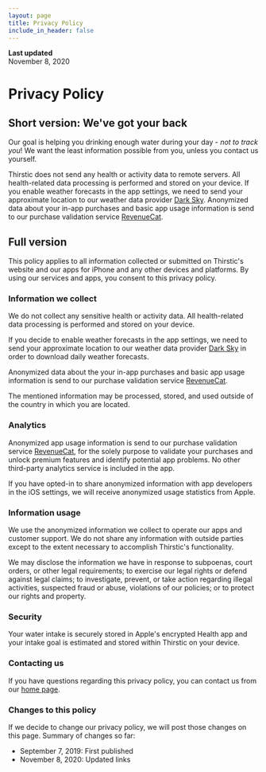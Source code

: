 ```yaml
---
layout: page
title: Privacy Policy
include_in_header: false
---
```


**Last updated**  
November 8, 2020

# Privacy Policy

## Short version: We've got your back

Our goal is helping you drinking enough water during your day - *not to track you*! We want the least information possible from you, unless you contact us yourself. 

Thirstic does not send any health or activity data to remote servers. All health-related data processing is performed and stored on your device. If you enable weather forecasts in the app settings, we need to send your approximate location to our weather data provider [Dark Sky](https://darksky.net/privacy). Anonymized data about your in-app purchases and basic app usage information is send to our purchase validation service [RevenueCat](https://www.revenuecat.com/privacy).

## Full version

This policy applies to all information collected or submitted on Thirstic's website and our apps for iPhone and any other devices and platforms. By using our services and apps, you consent to this privacy policy.

### Information we collect

We do not collect any sensitive health or activity data. All health-related data processing is performed and stored on your device.

If you decide to enable weather forecasts in the app settings, we need to send your approximate location to our weather data provider [Dark Sky](https://darksky.net/privacy) in order to download daily weather forecasts.

Anonymized data about the your in-app purchases and basic app usage information is send to our purchase validation service [RevenueCat](https://www.revenuecat.com/privacy).

The mentioned information may be processed, stored, and used outside of the country in which you are located.

### Analytics

Anonymized app usage information is send to our purchase validation service [RevenueCat](https://www.revenuecat.com/privacy), for the solely purpose to validate your purchases and unlock premium features and identify potential app problems. No other third-party analytics service is included in the app.

If you have opted-in to share anonymized information with app developers in the iOS settings, we will receive anonymized usage statistics from Apple.

### Information usage

We use the anonymized information we collect to operate our apps and customer support. We do not share any information with outside parties except to the extent necessary to accomplish Thirstic's functionality.

We may disclose the information we have in response to subpoenas, court orders, or other legal requirements; to exercise our legal rights or defend against legal claims; to investigate, prevent, or take action regarding illegal activities, suspected fraud or abuse, violations of our policies; or to protect our rights and property.

### Security

Your water intake is securely stored in Apple's encrypted Health app and your intake goal is estimated and stored within Thirstic on your device.  

### Contacting us

If you have questions regarding this privacy policy, you can contact us from our [home page](https://tapcode.co/about/).

### Changes to this policy

If we decide to change our privacy policy, we will post those changes on this page. Summary of changes so far:

- September 7, 2019: First published
- November 8, 2020: Updated links
